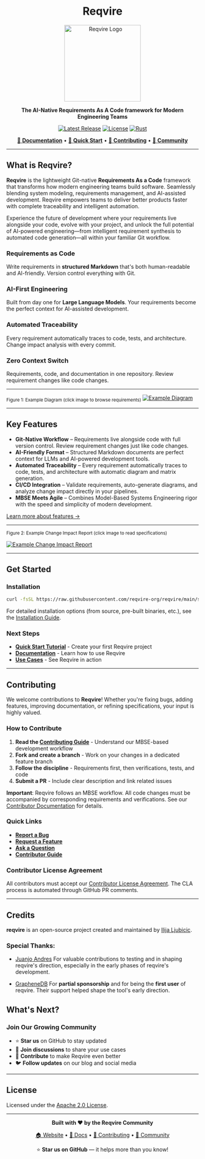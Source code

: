<div align="center">

# Reqvire

<img src="doc/logo.png" alt="Reqvire Logo" width="200">

**The AI-Native Requirements As A Code framework for Modern Engineering Teams**

[![Latest Release](https://img.shields.io/github/v/release/Reqvire/reqvire?style=flat-square&logo=github&color=blue)](https://github.com/reqvire-org/reqvire/releases)
[![License](https://img.shields.io/badge/License-Apache%202.0-blue.svg?style=flat-square)](https://opensource.org/licenses/Apache-2.0)
[![Rust](https://img.shields.io/badge/Built%20with-Rust-orange?style=flat-square&logo=rust)](https://www.rust-lang.org/)

[📖 **Documentation**](https://www.reqvire.org) • [🚀 **Quick Start**](https://www.reqvire.org/getting-started) • [👥 **Contributing**](./doc/README.md) • [💬 **Community**](https://github.com/reqvire-org/reqvire/discussions)

</div>

---

## What is Reqvire?

**Reqvire** is the lightweight Git-native **Requirements As a Code** framework that transforms how modern engineering teams build software. Seamlessly blending system modeling, requirements management, and AI-assisted development. Reqvire empowers teams to deliver better products faster with complete traceability and intelligent automation.

Experience the future of development where your requirements live alongside your code, evolve with your project, and unlock the full potential of AI-powered engineering—from intelligent requirement synthesis to automated code generation—all within your familiar Git workflow.

### **Requirements as Code**
Write requirements in **structured Markdown** that's both human-readable and AI-friendly. Version control everything with Git.

### **AI-First Engineering**
Built from day one for **Large Language Models**. Your requirements become the perfect context for AI-assisted development.

### **Automated Traceability**
Every requirement automatically traces to code, tests, and architecture. Change impact analysis with every commit.

### **Zero Context Switch**
Requirements, code, and documentation in one repository. Review requirement changes like code changes.

---

<sub>Figure 1: Example Diagram (click image to browse requirements)</sub>
[![Example Diagram](doc/diagram_1.png)](specifications/SpecificationsRequirements.md#specifications-requirements)

---

## Key Features

- **Git-Native Workflow** – Requirements live alongside code with full version control. Review requirement changes just like code changes.
- **AI-Friendly Format** – Structured Markdown documents are perfect context for LLMs and AI-powered development tools.
- **Automated Traceability** – Every requirement automatically traces to code, tests, and architecture with automatic diagram and matrix generation.
- **CI/CD Integration** – Validate requirements, auto-generate diagrams, and analyze change impact directly in your pipelines.
- **MBSE Meets Agile** – Combines Model-Based Systems Engineering rigor with the speed and simplicity of modern development.

[Learn more about features →](https://www.reqvire.org/features)

---

<sub>Figure 2: Example Change Impact Report (click image to read specifications)</sub>

[![Example Change Impact Report](doc/change_impact_report_pr.png)](specifications/SpecificationsRequirements.md#requirements-change-propagation)

---

## Get Started

### Installation

```bash
curl -fsSL https://raw.githubusercontent.com/reqvire-org/reqvire/main/scripts/install.sh | bash
```

For detailed installation options (from source, pre-built binaries, etc.), see the [Installation Guide](https://www.reqvire.org/installation).

### Next Steps

- **[Quick Start Tutorial](https://www.reqvire.org/getting-started)** - Create your first Reqvire project
- **[Documentation](https://www.reqvire.org)** - Learn how to use Reqvire
- **[Use Cases](./specifications/Usecases.md)** - See Reqvire in action

---

## Contributing

We welcome contributions to **Reqvire**! Whether you're fixing bugs, adding features, improving documentation, or refining specifications, your input is highly valued.

### How to Contribute

1. **Read the [Contributing Guide](./doc/README.md)** - Understand our MBSE-based development workflow
2. **Fork and create a branch** - Work on your changes in a dedicated feature branch
3. **Follow the discipline** - Requirements first, then verifications, tests, and code
4. **Submit a PR** - Include clear description and link related issues

**Important**: Reqvire follows an MBSE workflow. All code changes must be accompanied by corresponding requirements and verifications. See our [Contributor Documentation](./doc/README.md) for details.

### Quick Links

- **[Report a Bug](https://github.com/reqvire-org/reqvire/issues/new?template=bug_report.yml)**
- **[Request a Feature](https://github.com/reqvire-org/reqvire/issues/new?template=feature_request.yml)**
- **[Ask a Question](https://github.com/reqvire-org/reqvire/discussions)**
- **[Contributor Guide](./doc/README.md)**

### Contributor License Agreement

All contributors must accept our [Contributor License Agreement](./doc/CLA.md). The CLA process is automated through GitHub PR comments.

---

## Credits

**reqvire** is an open-source project created and maintained by [Ilija Ljubicic](https://github.com/ilijaljubicic).

### Special Thanks:

- [Juanjo Andres](https://github.com/juanjoandres)
  For valuable contributions to testing and in shaping reqvire's direction, especially in the early phases of reqvire's development.

- [GrapheneDB](https://www.graphenedb.com/)
  For **partial sponsorship** and for being the **first user** of reqvire. Their support helped shape the tool's early direction.

## What's Next?

### Join Our Growing Community
- ⭐ **Star us** on GitHub to stay updated
- 💬 **Join discussions** to share your use cases
- 📝 **Contribute** to make Reqvire even better
- 🐦 **Follow updates** on our blog and social media

---

## License

Licensed under the [Apache 2.0 License](LICENSE).

---

<div align="center">

**Built with ❤️ by the Reqvire Community**

[🏠 Website](https://www.reqvire.org) • [📖 Docs](https://www.reqvire.org) • [👥 Contributing](./doc/README.md) • [💬 Community](https://github.com/reqvire-org/reqvire/discussions)

⭐ **Star us on GitHub** — it helps more than you know!

</div>
